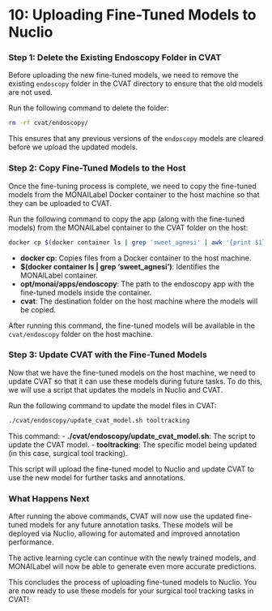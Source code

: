 # 10: Uploading Fine-Tuned Models to Nuclio


<!-- WARNING: THIS FILE WAS AUTOGENERATED! DO NOT EDIT! -->

### Step 1: Delete the Existing Endoscopy Folder in CVAT

Before uploading the new fine-tuned models, we need to remove the
existing `endoscopy` folder in the CVAT directory to ensure that the old
models are not used.

Run the following command to delete the folder:

``` bash
rm -rf cvat/endoscopy/
```

This ensures that any previous versions of the `endoscopy` models are
cleared before we upload the updated models.

### Step 2: Copy Fine-Tuned Models to the Host

Once the fine-tuning process is complete, we need to copy the fine-tuned
models from the MONAILabel Docker container to the host machine so that
they can be uploaded to CVAT.

Run the following command to copy the app (along with the fine-tuned
models) from the MONAILabel container to the CVAT folder on the host:

``` bash
docker cp $(docker container ls | grep 'sweet_agnesi' | awk '{print $1}'):opt/monai/apps/endoscopy cvat
```

- **docker cp**: Copies files from a Docker container to the host
  machine.
- **$(docker container ls | grep ‘sweet_agnesi’)**: Identifies the
  MONAILabel container.
- **opt/monai/apps/endoscopy**: The path to the endoscopy app with the
  fine-tuned models inside the container.
- **cvat**: The destination folder on the host machine where the models
  will be copied.

After running this command, the fine-tuned models will be available in
the `cvat/endoscopy` folder on the host machine.

### Step 3: Update CVAT with the Fine-Tuned Models

Now that we have the fine-tuned models on the host machine, we need to
update CVAT so that it can use these models during future tasks. To do
this, we will use a script that updates the models in Nuclio and CVAT.

Run the following command to update the model files in CVAT:

``` bash
./cvat/endoscopy/update_cvat_model.sh tooltracking
```

This command: - **./cvat/endoscopy/update_cvat_model.sh**: The script to
update the CVAT model. - **tooltracking**: The specific model being
updated (in this case, surgical tool tracking).

This script will upload the fine-tuned model to Nuclio and update CVAT
to use the new model for further tasks and annotations.

### What Happens Next

After running the above commands, CVAT will now use the updated
fine-tuned models for any future annotation tasks. These models will be
deployed via Nuclio, allowing for automated and improved annotation
performance.

The active learning cycle can continue with the newly trained models,
and MONAILabel will now be able to generate even more accurate
predictions.

This concludes the process of uploading fine-tuned models to Nuclio. You
are now ready to use these models for your surgical tool tracking tasks
in CVAT!
